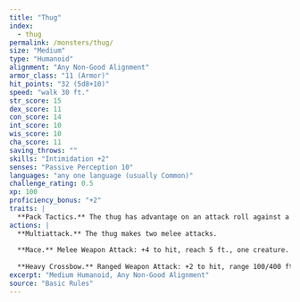 ```yaml
---
title: "Thug"
index:
  - thug
permalink: /monsters/thug/
size: "Medium"
type: "Humanoid"
alignment: "Any Non-Good Alignment"
armor_class: "11 (Armor)"
hit_points: "32 (5d8+10)"
speed: "walk 30 ft."
str_score: 15
dex_score: 11
con_score: 14
int_score: 10
wis_score: 10
cha_score: 11
saving_throws: ""
skills: "Intimidation +2"
senses: "Passive Perception 10"
languages: "any one language (usually Common)"
challenge_rating: 0.5
xp: 100
proficiency_bonus: "+2"
traits: |
  **Pack Tactics.** The thug has advantage on an attack roll against a creature if at least one of the thug's allies is within 5 ft. of the creature and the ally isn't incapacitated.
actions: |
  **Multiattack.** The thug makes two melee attacks.
  
  **Mace.** Melee Weapon Attack: +4 to hit, reach 5 ft., one creature. Hit: 5 (1d6 + 2) bludgeoning damage.
  
  **Heavy Crossbow.** Ranged Weapon Attack: +2 to hit, range 100/400 ft., one target. Hit: 5 (1d10) piercing damage.
excerpt: "Medium Humanoid, Any Non-Good Alignment"
source: "Basic Rules"
---
```

